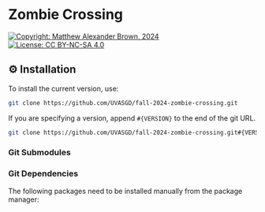 # Zombie Crossing 
[![Copyright: Matthew Alexander Brown, 2024](https://img.shields.io/badge/Copyright-Matthew_Alexander_Brown,_2024-white.svg)](https://www.mushakushi.com/)
[![License: CC BY-NC-SA 4.0](https://img.shields.io/badge/License-CC_BY--NC--SA_4.0-lightblue.svg)](https://creativecommons.org/licenses/by-nc-sa/4.0/)

## ⚙ Installation 

To install the current version, use:

```bash
git clone https://github.com/UVASGD/fall-2024-zombie-crossing.git
```

If you are specifying a version, append `#{VERSION}` to the end of the git URL.

```bash
git clone https://github.com/UVASGD/fall-2024-zombie-crossing.git#{VERSION}
```

### Git Submodules

### Git Dependencies
The following packages need to be installed manually from the package manager: 

